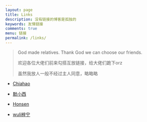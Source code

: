 ```yaml
---
layout: page
title: Links
description: 没有链接的博客是孤独的
keywords: 友情链接
comments: true
menu: 链接
permalink: /links/
---
```


> God made relatives. Thank God we can choose our friends.
>
> 欢迎各位大佬们前来勾搭互放链接，给大佬们跪下orz
>
> 虽然我放人一般不经过主人同意，略略略

* [Chiahao](http://Chiahao.top)

* [默小西](http://http://momomoxiaoxi.com)

* [Honsen](http://honsen.top)

* [wuli梓宁](http://lizining.top)

  ​
